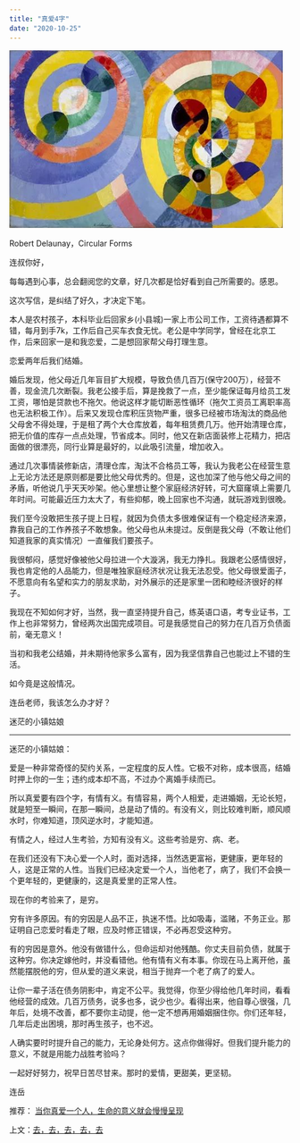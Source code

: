 ```yaml
---
title: "真爱4字"
date: "2020-10-25"
---
```


![连岳文章](images/连岳文章picture-22.jpg)

Robert Delaunay，Circular Forms

  

连叔你好，

  

每每遇到心事，总会翻阅您的文章，好几次都是恰好看到自己所需要的。感恩。

  

这次写信，是纠结了好久，才决定下笔。

  

本人是农村孩子，本科毕业后回家乡(小县城)一家上市公司工作，工资待遇都算不错，每月到手7k，工作后自己买车衣食无忧。老公是中学同学，曾经在北京工作，后来回家一是和我恋爱，二是想回家帮父母打理生意。

  

恋爱两年后我们结婚。

  

婚后发现，他父母近几年盲目扩大规模，导致负债几百万(保守200万），经营不善，现金流几次断裂。我老公接手后，算是挽救了一点，至少能保证每月给员工发工资，哪怕是贷款也不拖欠。他说这样才能切断恶性循环（拖欠工资员工离职率高也无法积极工作）。后来又发现仓库积压货物严重，很多已经被市场淘汰的商品他父母舍不得处理，于是租了两个大仓库放着，每年租赁费几万。他开始清理仓库，把无价值的库存一点点处理，节省成本。同时，他又在新店面装修上花精力，把店面做的很漂亮，同行业算是最好的，以此吸引流量，增加收入。

  

通过几次事情装修新店，清理仓库，淘汰不合格员工等，我认为我老公在经营生意上无论方法还是原则都是要比他父母优秀的。但是，这也加深了他与他父母之间的矛盾，听他说几乎天天吵架。他心里想让整个家庭经济好转，可大窟窿填上需要几年时间。可能最近压力太大了，有些抑郁，晚上回家也不沟通，就玩游戏到很晚。

  

我们至今没敢把生孩子提上日程，就因为负债太多很难保证有一个稳定经济来源，靠我自己的工作养孩子不敢想象。他父母也从未提过。反倒是我父母（不敢让他们知道我家的真实情况）一直催我们要孩子。

  

我很郁闷，感觉好像被他父母拉进一个大漩涡，我无力挣扎。我跟老公感情很好，我也肯定他的人品能力，但是唯独家庭经济状况让我无法忍受。他父母很爱面子，不愿意向有名望和实力的朋友求助，对外展示的还是家里一团和睦经济很好的样子。

  

我现在不知如何才好，当然，我一直坚持提升自己，练英语口语，考专业证书，工作上也非常努力，曾经两次出国完成项目。可是我感觉自己的努力在几百万负债面前，毫无意义！

  

当初和我老公结婚，并未期待他家多么富有，因为我坚信靠自己也能过上不错的生活。

  

如今竟是这般情况。

  

连岳老师，我该怎么办才好？

  

迷茫的小镇姑娘

  

* * *

  

迷茫的小镇姑娘：

  

爱是一种非常奇怪的契约关系，一定程度的反人性。它极不对称，成本很高，结婚时押上你的一生；违约成本却不高，不过办个离婚手续而已。

  

所以真爱要有四个字，有情有义。有情容易，两个人相爱，走进婚姻，无论长短，就是短至一瞬间，在那一瞬间，总是动了情的。有没有义，则比较难判断，顺风顺水时，你难知道，顶风逆水时，才能知道。

  

有情之人，经过人生考验，方知有没有义。这些考验是穷、病、老。

  

在我们还没有下决心爱一个人时，面对选择，当然选更富裕，更健康，更年轻的人，这是正常的人性。当我们已经决定爱一个人，当他老了，病了，我们不会换一个更年轻的，更健康的，这是真爱里的正常人性。

  

现在你的考验来了，是穷。

  

穷有许多原因。有的穷因是人品不正，执迷不悟。比如吸毒，滥赌，不务正业。那证明自己恋爱时看走了眼，应及时修正错误，不必再忍受这种穷。

  

有的穷因是意外。他没有做错什么，但命运却对他残酷。你丈夫目前负债，就属于这种穷。你决定嫁他时，并没看错他。他有情有义有本事。你现在马上离开他，虽然能摆脱他的穷，但从爱的道义来说，相当于抛弃一个老了病了的爱人。

  

让你一辈子活在债务阴影中，肯定不公平。我觉得，你至少得给他几年时间，看看他经营的成效。几百万债务，说多也多，说少也少。看得出来，他自尊心很强，几年后，处境不改善，都不要你主动提，他一定不想再用婚姻捆住你。你们还年轻，几年后走出困境，那时再生孩子，也不迟。

  

人确实要时时提升自己的能力，无论身处何方。这点你做得好。但我们提升能力的意义，不就是用能力战胜考验吗？

  

一起好好努力，祝早日苦尽甘来。那时的爱情，更甜美，更坚韧。

  

连岳

  

推荐： [当你真爱一个人，生命的意义就会慢慢呈现](http://mp.weixin.qq.com/s?__biz=MjM5NDU0Mjk2MQ==&mid=2651642780&idx=2&sn=ea14ca3f8ceeb84add553bbbfa301f4f&chksm=bd7e5f828a09d694ff0864711df23cf5932657d8719badc60acfa179180dd5f2958f8f6db737&scene=21#wechat_redirect)  

上文：[去，去，去，去，去](http://mp.weixin.qq.com/s?__biz=MjM5NDU0Mjk2MQ==&mid=2651653280&idx=1&sn=2531053fadddcd4ba0eb3c2168d699e8&chksm=bd7f80be8a0809a8a232ed044f8831f48c150ca88cbbc884a3cced4bf5bc30030d226451cca6&scene=21#wechat_redirect)
